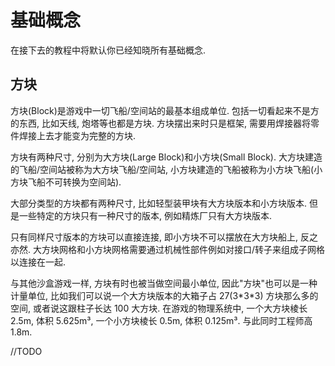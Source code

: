 # 基础概念

在接下去的教程中将默认你已经知晓所有基础概念.

## 方块

方块(Block)是游戏中一切飞船/空间站的最基本组成单位. 包括一切看起来不是方的东西, 比如天线, 炮塔等也都是方块. 方块摆出来时只是框架, 需要用焊接器将零件焊接上去才能变为完整的方块.

方块有两种尺寸, 分别为大方块(Large Block)和小方块(Small Block). 大方块建造的飞船/空间站被称为大方块飞船/空间站, 小方块建造的飞船被称为小方块飞船(小方块飞船不可转换为空间站).

大部分类型的方块都有两种尺寸, 比如轻型装甲块有大方块版本和小方块版本. 但是一些特定的方块只有一种尺寸的版本, 例如精炼厂只有大方块版本.

只有同样尺寸版本的方块可以直接连接, 即小方块不可以摆放在大方块船上, 反之亦然. 大方块网格和小方块网格需要通过机械性部件例如对接口/转子来组成子网格以连接在一起.

与其他沙盒游戏一样, 方块有时也被当做空间最小单位, 因此"方块"也可以是一种计量单位, 比如我们可以说一个大方块版本的大箱子占 27(3\*3\*3) 方块那么多的空间, 或者说这跟柱子长达 100 大方块. 在游戏的物理系统中, 一个大方块棱长 2.5m, 体积 5.625m³, 一个小方块棱长 0.5m, 体积 0.125m³. 与此同时工程师高 1.8m.

//TODO
